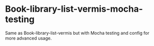 # Book-library-list-vermis-mocha-testing
Same as Book-library-list-vermis but with Mocha testing and config for more advanced usage.
